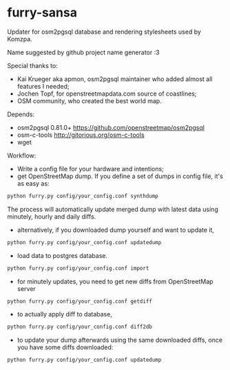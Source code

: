 furry-sansa
===========

Updater for osm2pgsql database and rendering stylesheets used by Komzpa.

Name suggested by github project name generator :3

Special thanks to:
 * Kai Krueger aka apmon, osm2pgsql maintainer who added almost all features I needed;
 * Jochen Topf, for openstreetmapdata.com source of coastlines;
 * OSM community, who created the best world map.

Depends:
 * osm2pgsql 0.81.0+ https://github.com/openstreetmap/osm2pgsql
 * osm-c-tools http://gitorious.org/osm-c-tools
 * wget

 
Workflow:
 * Write a config file for your hardware and intentions;
 * get OpenStreetMap dump. If you define a set of dumps in config file, it's as easy as:
```bash
python furry.py config/your_config.conf synthdump
```

 The process will automatically update merged dump with latest data using minutely, hourly and daily diffs.

 * alternatively, if you downloaded dump yourself and want to update it,
```bash
python furry.py config/your_config.conf updatedump
```

 * load data to postgres database. 
```bash
python furry.py config/your_config.conf import
```

 * for minutely updates, you need to get new diffs from OpenStreetMap server
``` bash
python furry.py config/your_config.conf getdiff
```

 * to actually apply diff to database, 
``` bash
python furry.py config/your_config.conf diff2db
```

 * to update your dump afterwards using the same downloaded diffs, once you have some diffs downloaded:
``` bash
python furry.py config/your_config.conf updatedump
```